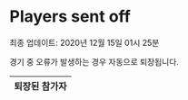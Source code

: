 # Players sent off
최종 업데이트: 2020년 12월 15일 01시 25분


경기 중 오류가 발생하는 경우 자동으로 퇴장됩니다.


| 퇴장된 참가자 |
|:---:|